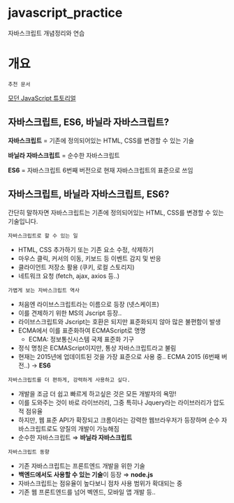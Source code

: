 # javascript_practice
자바스크립트 개념정리와 연습

# 개요

`추천 문서`

[모던 JavaScript 튜토리얼](https://ko.javascript.info/)

## 자바스크립트, ES6, 바닐라 자바스크립트?

**자바스크립트** = 기존에 정의되어있는 HTML, CSS를 변경할 수 있는 기술

**바닐라 자바스크립트** = 순수한 자바스크립트

**ES6** = 자바스크립트 6번째 버전으로 현재 자바스크립트의 표준으로 쓰임

## 자바스크립트, 바닐라 자바스크립트, ES6?

간단히 말하자면 자바스크립트는 기존에 정의되어있는 HTML, CSS를 변경할 수 있는 기술입니다.

`자바스크립트로 할 수 있는 일`

- HTML, CSS 추가하기 또는 기존 요소 수정, 삭제하기
- 마우스 클릭, 커서의 이동, 키보드 등 이벤트 감지 및 반응
- 클라이언트 저장소 활용 (쿠키, 로컬 스토리지)
- 네트워크 요청 (fetch, ajax, axios 등..)

`가볍게 보는 자바스크립트 역사`

- 처음엔 라이브스크립트라는 이름으로 등장 (넷스케이프)
- 이를 견제하기 위한 MS의 Jscript 등장..
- 라이브스크립트와 Jscript는 호환은 되지만 표준화되지 않아 많은 불편함이 발생
- ECMA에서 이를 표준화하여 ECMAScript로 명명
    - ECMA: 정보통신시스템 국제 표준화 기구
- 정식 명칭은 ECMAScript이지만, 통상 자바스크립트라고 불림
- 현재는 2015년에 업데이트된 것을 가장 표준으로 사용 중.. ECMA 2015 (6번째 버전..) → **ES6**

`자바스크립트를 더 편하게, 강력하게 사용하고 싶다.`

- 개발을 조금 더 쉽고 빠르게 하고싶은 것은 모든 개발자의 욕망!
- 이를 도와주는 것이 바로 라이브러리, 그중 특히나 Jquery라는 라이브러리가 압도적 점유율
- 하지만, 웹 표준 API가 확장되고 크롬이라는 강력한 웹브라우저가 등장하며 순수 자바스크립트로도 양질의 개발이 가능해짐
- 순수한 자바스크립트 ⇒ **바닐라 자바스크립트**

`자바스크립트 동향`

- 기존 자바스크립트는 프론트엔드 개발을 위한 기술
- **백엔드에서도 사용할 수 있는 기술**이 등장 ⇒ **node.js**
- 자바스크립트는 점유율이 높다보니 점차 사용 범위가 확대되는 중
- 기존 웹 프론트엔드를 넘어 벡엔드, 모바일 앱 개발 등..
